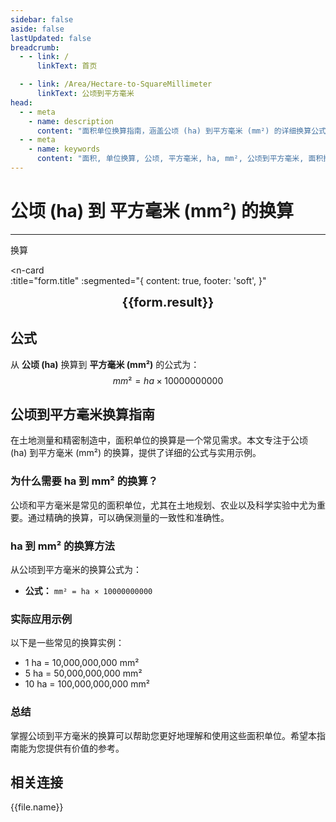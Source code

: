 ```yaml
---
sidebar: false
aside: false
lastUpdated: false
breadcrumb:
  - - link: /
      linkText: 首页

  - - link: /Area/Hectare-to-SquareMillimeter
      linkText: 公顷到平方毫米
head:
  - - meta
    - name: description
      content: "面积单位换算指南，涵盖公顷 (ha) 到平方毫米 (mm²) 的详细换算公式与说明。"
  - - meta
    - name: keywords
      content: "面积, 单位换算, 公顷, 平方毫米, ha, mm², 公顷到平方毫米, 面积换算指南, 公顷平方毫米, 公顷和平方毫米的换算, 一公顷等于多少平方毫米, 公顷转平方毫米, hectares mm², 公顷换算, 平方毫米换算, 面积换算, 单位换算, 公顷到平方毫米, ha mm², 公顷平方毫米转换, 面积单位换算, 公顷平方毫米计算器, 公顷平方毫米对照表, 长度换算, 单位转换, 公顷平方毫米换算器, 平方毫米长度, 公顷长度, 面积计算, 单位换算公式, 公顷平方毫米计算, 面积换算器, 平方毫米单位换算, 公顷单位换算, 面积单位转换表, 公顷平方毫米转换表"
---
```

# 公顷 (ha) 到 平方毫米 (mm²) 的换算
---
<script setup>
import { onMounted, reactive, inject, ref } from 'vue'
import { NButton, NForm, NFormItem, NInput, NInputNumber, NSelect, NCard, useMessage,NGrid ,NGi } from 'naive-ui'
import { defineClientComponent } from 'vitepress'
import { Area } from '../files';
const seoKey = ['公顷平方毫米','公顷和平方毫米的换算','一公顷等于多少平方毫米','公顷转平方毫米','hectares mm²','公顷换算','平方毫米换算','面积换算','单位换算','公顷到平方毫米','ha mm²','公顷平方毫米转换','面积单位换算','公顷平方毫米计算器','公顷平方毫米对照表','长度换算','单位转换','公顷平方毫米换算器','平方毫米长度','公顷长度','面积计算','单位换算公式','公顷平方毫米计算','面积换算器','平方毫米单位换算','公顷单位换算','面积单位转换表','公顷平方毫米转换表']
const convert = inject('convert')

const form = reactive({
  number: null,
  result: '',
  title: '公顷 (ha) 到 平方毫米 (mm²) 的换算'
})

const convertHandler = () => {
  if (form.number !== null && !isNaN(form.number)) {
    const convertedValue = parseFloat(form.number) * 10000000000
    form.result = `${form.number}ha = ${convertedValue.toFixed(2)}mm²`
  } else {
    form.result = '请输入有效的数值。'
  }
}
</script>

<n-form size="large" :model="form">
  <n-form-item label="公顷 (ha)">
    <n-input-number v-model:value="form.number" placeholder="输入公顷" style="width: 100%" />
  </n-form-item>
  <n-form-item>
    <n-button type="info" @click="convertHandler" block>换算</n-button>
  </n-form-item>
</n-form>

<n-card  
  :title="form.title"
  :segmented="{
    content: true,
    footer: 'soft',
  }"
>
  <div  style="text-align:center;font-size:20px;">
    <strong>{{form.result}}</strong>
  </div>
    <template #footer>
    <div>
      <span v-for="item of seoKey">{{item}}，</span>
    </div>
  </template>
</n-card>

## 公式

从 **公顷 (ha)** 换算到 **平方毫米 (mm²)** 的公式为：
$$ mm² = ha \times 10000000000 $$

## 公顷到平方毫米换算指南

在土地测量和精密制造中，面积单位的换算是一个常见需求。本文专注于公顷 (ha) 到平方毫米 (mm²) 的换算，提供了详细的公式与实用示例。

### 为什么需要 ha 到 mm² 的换算？

公顷和平方毫米是常见的面积单位，尤其在土地规划、农业以及科学实验中尤为重要。通过精确的换算，可以确保测量的一致性和准确性。

### ha 到 mm² 的换算方法

从公顷到平方毫米的换算公式为：

- **公式：** `mm² = ha × 10000000000`

### 实际应用示例

以下是一些常见的换算实例：

- 1 ha = 10,000,000,000 mm²
- 5 ha = 50,000,000,000 mm²
- 10 ha = 100,000,000,000 mm²

### 总结

掌握公顷到平方毫米的换算可以帮助您更好地理解和使用这些面积单位。希望本指南能为您提供有价值的参考。

## 相关连接
<n-grid x-gap="12" :cols="2">
  <n-gi v-for="(file, index) in Area" :key="index">
    <n-button
      text
      tag="a"
      :href="file.path"
      type="info"
    >
      {{file.name}}
    </n-button>
  </n-gi>
</n-grid>